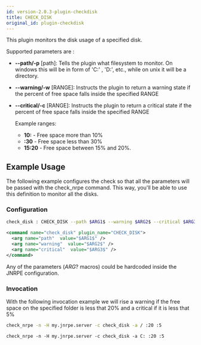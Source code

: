 ```yaml
---
id: version-2.0.3-plugin-checkdisk
title: CHECK_DISK
original_id: plugin-checkdisk
---
```


This plugin monitors the disk usage of a specified disk.

Supported parameters are :
* **--path/-p** [path]: Tells the plugin what filesystem to monitor. On windows this will be in form of 'C:' , 'D:', etc., 
while on unix it will be a directory.
* **--warning/-w** [RANGE]: Instructs the plugin to return a warning state if the percent of free space falls inside 
the specified RANGE
* **--critical/-c** [RANGE]: Instructs the plugin to return a critical state if the percent of free space falls inside 
the specified RANGE
    
  Example ranges:
  * **10:** - Free space more than 10% 
  * **:30** - Free space less than 30%
  * **15:20** - Free space between 15% and 20%.

## Example Usage
The following example configures the check so that all the parameters will be passed with the check_nrpe command. 
This way, you'll be able to use this definition to monitor all the disks.

### Configuration
<!--DOCUSAURUS_CODE_TABS-->

<!-- INI -->
```bash
check_disk : CHECK_DISK --path $ARG1$ --warning $ARG2$ --critical $ARG3$
```

<!-- XML -->
```xml
<command name="check_disk" plugin_name="CHECK_DISK">
  <arg name="path"  value="$ARG1$" />
  <arg name="warning"  value="$ARG2$" />
  <arg name="critical"  value="$ARG3$" />
</command>
```
<!--END_DOCUSAURUS_CODE_TABS-->

Any of the parameters ($ARG?$ macros) could be hardcoded inside the JNRPE configuration.

### Invocation
With the following invocation example we will rise a warning if the free space on the specified folder is less that 20% and a critical if it is less that 5%

<!--DOCUSAURUS_CODE_TABS-->

<!-- UNIX -->
```bash
check_nrpe -n -H my.jnrpe.server -c check_disk -a / :20 :5
```

<!-- WINDOWS -->
```xml
check_nrpe -n -H my.jnrpe.server -c check_disk -a C: :20 :5
```
<!--END_DOCUSAURUS_CODE_TABS-->
